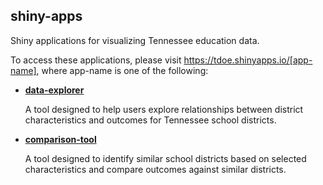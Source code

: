 ## shiny-apps

Shiny applications for visualizing Tennessee education data.

To access these applications, please visit https://tdoe.shinyapps.io/[app-name], where app-name is one of the following:

* [**data-explorer**](https://tdoe.shinyapps.io/data-explorer)

    A tool designed to help users explore relationships between district characteristics and outcomes for     Tennessee school districts.

* [**comparison-tool**](https://tdoe.shinyapps.io/comparison-tool)

    A tool designed to identify similar school districts based on selected characteristics and compare       outcomes against similar districts.
